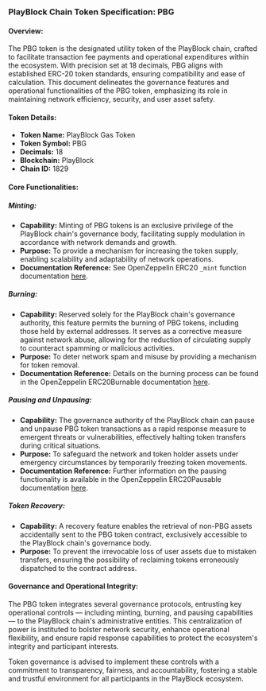 ### PlayBlock Chain Token Specification: PBG

#### Overview:
The PBG token is the designated utility token of the PlayBlock chain, crafted to facilitate transaction fee payments and operational expenditures within the ecosystem. With precision set at 18 decimals, PBG aligns with established ERC-20 token standards, ensuring compatibility and ease of calculation. This document delineates the governance features and operational functionalities of the PBG token, emphasizing its role in maintaining network efficiency, security, and user asset safety.

#### Token Details:
- **Token Name:** PlayBlock Gas Token
- **Token Symbol:** PBG
- **Decimals:** 18
- **Blockchain:** PlayBlock
- **Chain ID:** 1829

#### Core Functionalities:

##### Minting:
- **Capability:** Minting of PBG tokens is an exclusive privilege of the PlayBlock chain's governance body, facilitating supply modulation in accordance with network demands and growth.
- **Purpose:** To provide a mechanism for increasing the token supply, enabling scalability and adaptability of network operations.
- **Documentation Reference:** See OpenZeppelin ERC20 `_mint` function documentation [here](https://docs.openzeppelin.com/contracts/3.x/api/token/erc20#ERC20-_mint-address-uint256-).

##### Burning:
- **Capability:** Reserved solely for the PlayBlock chain's governance authority, this feature permits the burning of PBG tokens, including those held by external addresses. It serves as a corrective measure against network abuse, allowing for the reduction of circulating supply to counteract spamming or malicious activities.
- **Purpose:** To deter network spam and misuse by providing a mechanism for token removal.
- **Documentation Reference:** Details on the burning process can be found in the OpenZeppelin ERC20Burnable documentation [here](https://docs.openzeppelin.com/contracts/3.x/api/token/erc20#ERC20Burnable).

##### Pausing and Unpausing:
- **Capability:** The governance authority of the PlayBlock chain can pause and unpause PBG token transactions as a rapid response measure to emergent threats or vulnerabilities, effectively halting token transfers during critical situations.
- **Purpose:** To safeguard the network and token holder assets under emergency circumstances by temporarily freezing token movements.
- **Documentation Reference:** Further information on the pausing functionality is available in the OpenZeppelin ERC20Pausable documentation [here](https://docs.openzeppelin.com/contracts/3.x/api/token/erc20#ERC20Pausable).

##### Token Recovery:
- **Capability:** A recovery feature enables the retrieval of non-PBG assets accidentally sent to the PBG token contract, exclusively accessible to the PlayBlock chain's governance body.
- **Purpose:** To prevent the irrevocable loss of user assets due to mistaken transfers, ensuring the possibility of reclaiming tokens erroneously dispatched to the contract address.

#### Governance and Operational Integrity:
The PBG token integrates several governance protocols, entrusting key operational controls — including minting, burning, and pausing capabilities — to the PlayBlock chain's administrative entities. This centralization of power is instituted to bolster network security, enhance operational flexibility, and ensure rapid response capabilities to protect the ecosystem's integrity and participant interests.

Token governance is advised to implement these controls with a commitment to transparency, fairness, and accountability, fostering a stable and trustful environment for all participants in the PlayBlock ecosystem.